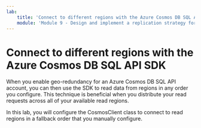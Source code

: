 ```yaml
---
lab:
    title: 'Connect to different regions with the Azure Cosmos DB SQL API SDK'
    module: 'Module 9 - Design and implement a replication strategy for Azure Cosmos DB SQL API'
---
```


# Connect to different regions with the Azure Cosmos DB SQL API SDK

When you enable geo-redundancy for an Azure Cosmos DB SQL API account, you can then use the SDK to read data from regions in any order you configure. This technique is beneficial when you distribute your read requests across all of your available read regions.

In this lab, you will configure the CosmosClient class to connect to read regions in a fallback order that you manually configure.
